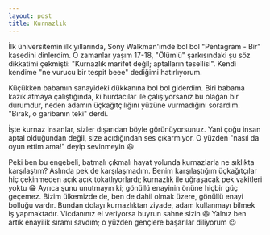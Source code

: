 ```yaml
---
layout: post
title: Kurnazlık
---
```


İlk üniversitemin ilk yıllarında, Sony Walkman'imde bol bol "Pentagram - Bir" kasedini dinlerdim. O zamanlar yaşım 17-18, "Ölümlü" şarkısındaki şu söz dikkatimi çekmişti: "Kurnazlık marifet değil; aptalların tesellisi". Kendi kendime "ne vurucu bir tespit beee" dediğimi hatırlıyorum.

Küçükken babamın sanayideki dükkanına bol bol giderdim. Biri babama kazık atmaya çalıştığında, ki hurdacılar ile çalışıyorsanız bu olağan bir durumdur, neden adamın üçkağıtçılığını yüzüne vurmadığını sorardım. "Bırak, o garibanın teki" derdi.

İşte kurnaz insanlar, sizler dışarıdan böyle görünüyorsunuz. Yani çoğu insan aptal olduğundan değil, size acıdığından ses çıkarmıyor. O yüzden "nasıl da oyun ettim ama!" deyip sevinmeyin 😃

Peki ben bu engebeli, batmalı çıkmalı hayat yolunda kurnazlarla ne sıklıkta karşılaştım? Aslında pek de karşılaşmadım. Benim karşılaştığım üçkağıtçılar hiç çekinmeden açık açık tokatlıyorlardı; kurnazlık ile uğraşacak pek vakitleri yoktu 😁 Ayrıca şunu unutmayın ki; gönüllü enayinin önüne hiçbir güç geçemez. Bizim ülkemizde de, ben de dahil olmak üzere, gönüllü enayi bolluğu vardır. Bundan dolayı kurnazlıktan ziyade, adam kullanmayı bilmek iş yapmaktadır. Vicdanınız el veriyorsa buyrun sahne sizin 😃 Yalnız ben artık enayilik sıramı savdım; o yüzden gençlere başarılar diliyorum 😉